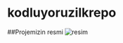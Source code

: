 # kodluyoruzilkrepo
##Projemizin resmi
![resim](https://www.rekreasyonist.com/wp-content/uploads/2018/11/project-1170x520.jpg)